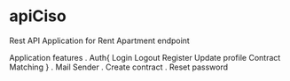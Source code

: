 # apiCiso

Rest API Application for Rent Apartment endpoint 

Application features
. Auth{
    Login
    Logout
    Register
    Update profile 
    Contract Matching
}
. Mail Sender
. Create contract 
. Reset password 
